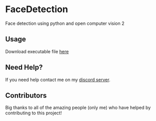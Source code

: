# FaceDetection
Face detection using python and open computer vision 2

## Usage

Download executable file [here](https://www.mediafire.com/file/tq1stjd5p8596gk/JK_FaceDetector.zip/file)

## Need Help?

If you need help contact me on my [discord server](https://discord.gg/xgET5epJE6).

## Contributors

Big thanks to all of the amazing people (only me) who have helped by contributing to this project!
